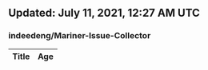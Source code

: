 ## Updated: July 11, 2021, 12:27 AM UTC


### indeedeng/Mariner-Issue-Collector
|**Title**|**Age**|
|:----|:----|